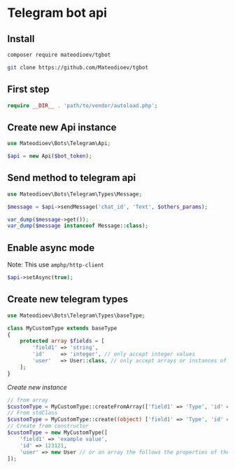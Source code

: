 # Telegram bot api

## Install

```bash
composer require mateodioev/tgbot
```

```bash
git clone https://github.com/Mateodioev/tgbot
```

## First step

```php
require __DIR__ . 'path/to/vendor/autoload.php';
```

## Create new Api instance

```php
use Mateodioev\Bots\Telegram\Api;

$api = new Api($bot_token);
```


## Send method to telegram api

```php
use Mateodioev\Bots\Telegram\Types\Message;

$message = $api->sendMessage('chat_id', 'Text', $others_params);

var_dump($message->get());
var_dump($message instanceof Message::class);
```

## Enable async mode

Note: This use `amphp/http-client`

```php
$api->setAsync(true);
```

## Create new telegram types

```php
use Mateodioev\Bots\Telegram\Types\baseType;

class MyCustomType extends baseType
{
    protected array $fields = [
        'field1' => 'string',
        'id'     => 'integer', // only accept integer values
        'user'   => User::class, // only accept arrays or instances of the User class
    ];
}
```

*Create new instance*

```php
// from array
$customType = MyCustomType::createFromArray(['field1' => 'Type', 'id' => 1111, 'user' => $user]);
// From stdClass
$customType = MyCustomType::create((object) ['field1' => 'Type', 'id' => 1111, 'user' => $user]);
// Create from constructor
$customType = new MyCustomType([
    'field1' => 'example value',
    'id' => 123121,
    'user' => new User // or an array the follows the properties of the User class. example: ['id' => 1111111, 'first_name' => 'user first name']
]);
```
